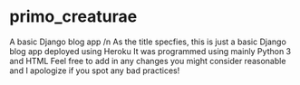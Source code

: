 # primo_creaturae
A basic Django blog app /n
As the title specfies, this is just a basic Django blog app deployed using Heroku
It was programmed using mainly Python 3 and HTML 
Feel free to add in any changes you might consider reasonable and I apologize if you spot any bad practices!
